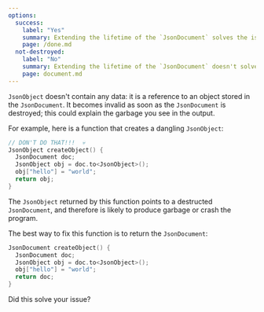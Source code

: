 ```yaml
---
options:
  success:
    label: "Yes"
    summary: Extending the lifetime of the `JsonDocument` solves the issue
    page: /done.md
  not-destroyed:
    label: "No"
    summary: Extending the lifetime of the `JsonDocument` doesn't solve the issue
    page: document.md
---
```


`JsonObject` doesn't contain any data: it is a reference to an object stored in the `JsonDocument`. It becomes invalid as soon as the `JsonDocument` is destroyed; this could explain the garbage you see in the output.

For example, here is a function that creates a dangling `JsonObject`:

```c++
// DON'T DO THAT!!!  💀
JsonObject createObject() {
  JsonDocument doc;
  JsonObject obj = doc.to<JsonObject>();
  obj["hello"] = "world";
  return obj;
}
```

The `JsonObject` returned by this function points to a destructed `JsonDocument`, and therefore is likely to produce garbage or crash the program.

The best way to fix this function is to return the `JsonDocument`:

```c++
JsonDocument createObject() {
  JsonDocument doc;
  JsonObject obj = doc.to<JsonObject>();
  obj["hello"] = "world";
  return doc;
}
```

Did this solve your issue?
